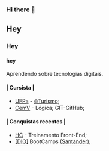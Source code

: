 ### Hi there 👋

<!--
**larissa-moraes/larissa-moraes** is a ✨ _special_ ✨ repository because its `README.md` (this file) appears on your GitHub profile.

Here are some ideas to get you started:

- 🔭 I’m currently working on ...
- 🌱 I’m currently learning ...
- 👯 I’m looking to collaborate on ...
- 🤔 I’m looking for help with ...
- 💬 Ask me about ...
- 📫 How to reach me: ...
- 😄 Pronouns: ...
- ⚡ Fun fact: ...
-->

## Hey  
### Hey 
#### hey
Aprendendo sobre tecnologias digitais.
#### | Cursista | 
* [UFPa](https://www.portal.ufpa.br/) - [🌐Turismo](https://www.instagram.com/catur_ufpa/);
* [CemV](https://www.cursoemvideo.com/cursos/) - Lógica; GIT-GitHub;

#### | Conquistas recentes |
* [HC](https://www.hiringcoders.com.br/) - Treinamento Front-End;
* [\[DIO\]](https://web.digitalinnovation.one/users/larissamoraes_ferreira?tab=achievements) BootCamps ([Santander](https://web.digitalinnovation.one/track/santander-fullstack-developer));

